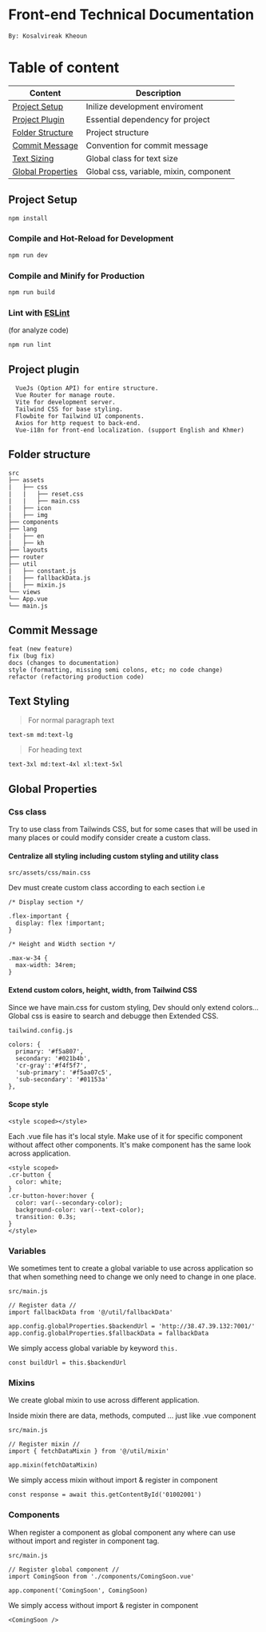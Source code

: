 # Front-end Technical Documentation

`By: Kosalvireak Kheoun`

# Table of content

| Content                                 | Description                            |
| --------------------------------------- | -------------------------------------- |
| [Project Setup](#project-setup)         | Inilize development enviroment         |
| [Project Plugin](#project-plugin)       | Essential dependency for project       |
| [Folder Structure](#folder-structure)   | Project structure                      |
| [Commit Message](#commit-message)       | Convention for commit message          |
| [Text Sizing](#text-styling)            | Global class for text size             |
| [Global Properties](#global-properties) | Global css, variable, mixin, component |

## Project Setup

```sh
npm install
```

### Compile and Hot-Reload for Development

```sh
npm run dev
```

### Compile and Minify for Production

```sh
npm run build
```

### Lint with [ESLint](https://eslint.org/)

(for analyze code)

```sh
npm run lint
```

## Project plugin

```
  VueJs (Option API) for entire structure.
  Vue Router for manage route.
  Vite for development server.
  Tailwind CSS for base styling.
  Flowbite for Tailwind UI components.
  Axios for http request to back-end.
  Vue-i18n for front-end localization. (support English and Khmer)
```

## Folder structure

    src
    ├── assets
    |   ├── css
    |   |   ├── reset.css
    |   |   ├── main.css
    |   ├── icon
    |   ├── img
    ├── components
    ├── lang
    |   ├── en
    |   ├── kh
    ├── layouts
    ├── router
    ├── util
    |   ├── constant.js
    |   ├── fallbackData.js
    |   ├── mixin.js
    └── views
    └── App.vue
    └── main.js

## Commit Message

```
feat (new feature)
fix (bug fix)
docs (changes to documentation)
style (formatting, missing semi colons, etc; no code change)
refactor (refactoring production code)
```

## Text Styling

> For normal paragraph text

```
text-sm md:text-lg
```

> For heading text

```
text-3xl md:text-4xl xl:text-5xl
```

## Global Properties

### Css class

Try to use class from Tailwinds CSS, but for some cases that will be used in many places or could modify consider create a custom class.

#### Centralize all styling including custom styling and utility class

`src/assets/css/main.css`

Dev must create custom class according to each section i.e

```
/* Display section */

.flex-important {
  display: flex !important;
}

/* Height and Width section */

.max-w-34 {
  max-width: 34rem;
}
```

#### Extend custom colors, height, width, from Tailwind CSS

Since we have main.css for custom styling, Dev should only extend colors... Global css is easire to search and debugge then Extended CSS.

`tailwind.config.js`

```
colors: {
  primary: '#f5a807',
  secondary: '#021b4b',
  'cr-gray':'#f4f5f7',
  'sub-primary': '#f5aa07c5',
  'sub-secondary': '#01153a'
},
```

#### Scope style

`<style scoped></style>`

Each .vue file has it's local style. Make use of it for specific component without affect other components. It's make component has the same look across application.

```
<style scoped>
.cr-button {
  color: white;
}
.cr-button-hover:hover {
  color: var(--secondary-color);
  background-color: var(--text-color);
  transition: 0.3s;
}
</style>

```

### Variables

We sometimes tent to create a global variable to use across application so that when something need to change we only need to change in one place.

`src/main.js`

```
// Register data //
import fallbackData from '@/util/fallbackData'

app.config.globalProperties.$backendUrl = 'http://38.47.39.132:7001/'
app.config.globalProperties.$fallbackData = fallbackData
```

We simply access global variable by keyword `this.`

`const buildUrl = this.$backendUrl`

### Mixins

We create global mixin to use across different application.

Inside mixin there are data, methods, computed ... just like .vue component

`src/main.js`

```
// Register mixin //
import { fetchDataMixin } from '@/util/mixin'

app.mixin(fetchDataMixin)
```

We simply access mixin without import & register in component

`const response = await this.getContentById('01002001')`

### Components

When register a component as global component any where can use without import and register in component tag.

`src/main.js`

```
// Register global component //
import ComingSoon from './components/ComingSoon.vue'

app.component('ComingSoon', ComingSoon)
```

We simply access without import & register in component

`<ComingSoon />`
